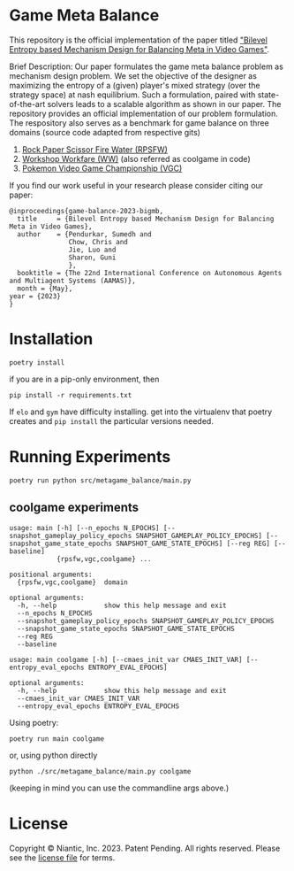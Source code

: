 # Game Meta Balance

This repository is the official implementation of the paper titled ["Bilevel Entropy based Mechanism Design for Balancing Meta in Video Games"](https://people.engr.tamu.edu/guni/pistar/Papers/AAMAS23-meta.pdf).

Brief Description: Our paper formulates the game meta balance problem as mechanism design problem. We set the objective of the designer as maximizing the entropy of a (given) player's mixed strategy (over the strategy space) at nash equilibrium. Such a formulation, paired with state-of-the-art solvers leads to a scalable algorithm as shown in our paper. The repository provides an official implementation of our problem formulation. The respository also serves as a benchmark for game balance on three domains (source code adapted from respective gits)
1. [Rock Paper Scissor Fire Water (RPSFW)](https://en.wikipedia.org/wiki/Rock_paper_scissors#:~:text=Rock%20beats%20scissors%2C%20paper%20beats,time%20for%20fire%20and%20water)
2. [Workshop Workfare (WW)](https://github.com/Danielhp95/GGJ-2020-cool-game) (also referred as coolgame in code)
3. [Pokemon Video Game Championship (VGC)](https://gitlab.com/DracoStriker/pokemon-vgc-engine)

If you find our work useful in your research please consider citing our paper:

```
@inproceedings{game-balance-2023-bigmb,
  title     = {Bilevel Entropy based Mechanism Design for Balancing Meta in Video Games},
  author    = {Pendurkar, Sumedh and
               Chow, Chris and
               Jie, Luo and
               Sharon, Guni
               },
  booktitle = {The 22nd International Conference on Autonomous Agents and Multiagent Systems (AAMAS)},
  month = {May},
year = {2023}
}
```


# Installation
```commandline
poetry install
```

if you are in a pip-only environment, then
```commandline
pip install -r requirements.txt
```


If `elo` and `gym` have difficulty installing. get into the virtualenv that poetry creates
and `pip install` the particular versions needed.

# Running Experiments
```commandline
poetry run python src/metagame_balance/main.py
```

## coolgame experiments
```commandline
usage: main [-h] [--n_epochs N_EPOCHS] [--snapshot_gameplay_policy_epochs SNAPSHOT_GAMEPLAY_POLICY_EPOCHS] [--snapshot_game_state_epochs SNAPSHOT_GAME_STATE_EPOCHS] [--reg REG] [--baseline]
            {rpsfw,vgc,coolgame} ...

positional arguments:
  {rpsfw,vgc,coolgame}  domain

optional arguments:
  -h, --help            show this help message and exit
  --n_epochs N_EPOCHS
  --snapshot_gameplay_policy_epochs SNAPSHOT_GAMEPLAY_POLICY_EPOCHS
  --snapshot_game_state_epochs SNAPSHOT_GAME_STATE_EPOCHS
  --reg REG
  --baseline

usage: main coolgame [-h] [--cmaes_init_var CMAES_INIT_VAR] [--entropy_eval_epochs ENTROPY_EVAL_EPOCHS]

optional arguments:
  -h, --help            show this help message and exit
  --cmaes_init_var CMAES_INIT_VAR
  --entropy_eval_epochs ENTROPY_EVAL_EPOCHS
```

Using poetry:
```commandline
poetry run main coolgame
```

or, using python directly
```commandline
python ./src/metagame_balance/main.py coolgame
```

(keeping in mind you can use the commandline args above.)

# License
Copyright © Niantic, Inc. 2023. Patent Pending.
All rights reserved.
Please see the [license file](LICENSE) for terms.
